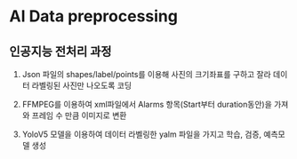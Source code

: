 # AI Data preprocessing
## 인공지능 전처리 과정 

1. Json 파일의 shapes/label/points를 이용해 사진의 크기좌표를 구하고 잘라 데이터 라벨링된 사진만 나오도록 코딩
   
3. FFMPEG를 이용하여 xml파일에서 Alarms 항목(Start부터 duration동안)을 가져와 프레임 수 만큼 이미지로 변환
4. YoloV5 모델을 이용하여 데이터 라벨링한 yalm 파일을 가지고 학습, 검증, 예측모델 생성

